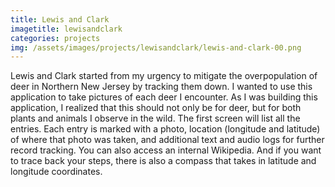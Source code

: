 ```yaml
---
title: Lewis and Clark
imagetitle: lewisandclark
categories: projects
img: /assets/images/projects/lewisandclark/lewis-and-clark-00.png
---
```


Lewis and Clark started from my urgency to mitigate the overpopulation of deer in Northern New Jersey by tracking them down. I wanted to use this application to take pictures of each deer I encounter. As I was building this application, I realized that this should not only be for deer, but for both plants and animals I observe in the wild. The first screen will list all the entries. Each entry is marked with a photo, location (longitude and latitude) of where that photo was taken, and additional text and audio logs for further record tracking. You can also access an internal Wikipedia. And if you want to trace back your steps, there is also a compass that takes in latitude and longitude coordinates.
